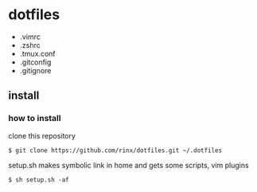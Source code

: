 # dotfiles

* .vimrc
* .zshrc
* .tmux.conf
* .gitconfig
* .gitignore


## install

### how to install

clone this repository

    $ git clone https://github.com/rinx/dotfiles.git ~/.dotfiles

setup.sh makes symbolic link in home and gets some scripts, vim plugins

    $ sh setup.sh -af

